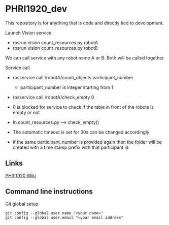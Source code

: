 # PHRI1920_dev

This repository is for anything that is code and directly tied to development.

Launch Vision service 
- rosrun vision count_resources.py robotA
- rosrun vision count_resources.py robotB

We can call service with any robot name A or B. Both will be called together

Service call
- rosservice call /robotA/count_objects participant_number
    - participant_number is integer starting from 1

- rosservice call /robotA/check_empty 0
- 0 is blocked for service to check if the table in front of the robots is empty or not

* In count_resources.py --> check_empty()
- The automatic timeout is set for 30s can be changed accordingly

* if the same participant_number is provided again then the folder will be created with a time stamp prefix with that participant id
## Links ##

[PHRI1920 Wiki](https://www2.informatik.uni-hamburg.de/WTM/wtm/wtmwiki/index.php/Category:Project_Human_Robot_Interaction_2019-20)

## Command line instructions ##
Git global setup

    git config --global user.name "<your name>"
    git config --global user.email "<your email address"



